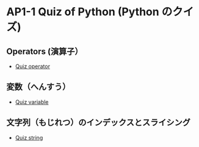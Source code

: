 # AP1-1 Quiz of Python (Python のクイズ)

## Operators (演算子）

- [Quiz operator](https://forms.office.com/Pages/ResponsePage.aspx?id=IznFG0aMWkSwGiWWqSyf3Y7pjgeKEGRKgzR626wJl2BUMkE1RFJGMjA1UFlUU0Y3M1Y5TDk2T0pDVy4u)

## 変数（へんすう）

- [Quiz variable](https://forms.office.com/Pages/ResponsePage.aspx?id=IznFG0aMWkSwGiWWqSyf3Y7pjgeKEGRKgzR626wJl2BUQTZUSUlXVkdMQTFaQzdUSzlDQldWM1lCRi4u)

## 文字列（もじれつ）のインデックスとスライシング

- [Quiz string](https://forms.office.com/Pages/ResponsePage.aspx?id=IznFG0aMWkSwGiWWqSyf3Y7pjgeKEGRKgzR626wJl2BUN0xYTzNCMENBSk9POVRKOEVQUTVVRVc5Vi4u)
